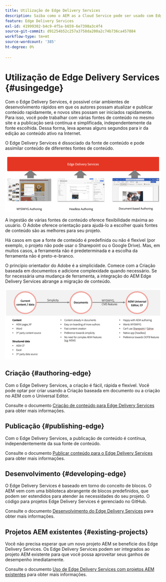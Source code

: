 ```yaml
---
title: Utilização de Edge Delivery Services
description: Saiba como o AEM as a Cloud Service pode ser usado com Edge Delivery Services.
feature: Edge Delivery Services
exl-id: 41999302-b4c9-4f5a-b659-6e7398a3c4f4
source-git-commit: d91254b52c257a3758da200a2c74b736ca457884
workflow-type: tm+mt
source-wordcount: '385'
ht-degree: 0%

---
```



# Utilização de Edge Delivery Services {#usingedge}

Com o Edge Delivery Services, é possível criar ambientes de desenvolvimento rápidos em que os autores possam atualizar e publicar conteúdo rapidamente, e novos sites possam ser iniciados rapidamente. Para isso, você pode trabalhar com várias fontes de conteúdo no mesmo site e a publicação será contínua e simplificada, independentemente da fonte escolhida. Dessa forma, leva apenas alguns segundos para ir da edição ao conteúdo ativo na Internet.

O Edge Delivery Services é dissociado da fonte de conteúdo e pode assimilar conteúdo de diferentes fontes de conteúdo.

![Fontes de conteúdo para Entrega de borda](assets/content-sources.png)

A ingestão de várias fontes de conteúdo oferece flexibilidade máxima ao usuário. O Adobe oferece orientação para ajudá-lo a escolher quais fontes de conteúdo são as melhores para seu projeto.

Há casos em que a fonte de conteúdo é predefinida ou não é flexível (por exemplo, o projeto não pode usar o Sharepoint ou o Google Drive). Mas, em muitos casos, a ferramenta não é predeterminada e a escolha da ferramenta não é preto-e-branco.

O princípio orientador do Adobe é a simplicidade. Comece com a Criação baseada em documentos e adicione complexidade quando necessário. Se for necessária uma mudança de ferramenta, a integração do AEM Edge Delivery Services abrange a migração de conteúdo.

![Flexibilidade da fonte de conteúdo](assets/content-source-flexiblity.png)

## Criação   {#authoring-edge}

Com o Edge Delivery Services, a criação é fácil, rápida e flexível. Você pode optar por criar usando a Criação baseada em documento ou a criação no AEM com o Universal Editor.

Consulte o documento [Criação de conteúdo para Edge Delivery Services](authoring.md) para obter mais informações.

## Publicação {#publishing-edge}

Com o Edge Delivery Services, a publicação de conteúdo é contínua, independentemente da sua fonte de conteúdo.

Consulte o documento [Publicar conteúdo para o Edge Delivery Services](publishing.md) para obter mais informações.

## Desenvolvimento {#developing-edge}

O Edge Delivery Services é baseado em torno do conceito de blocos. O AEM vem com uma biblioteca abrangente de blocos predefinidos, que podem ser estendidos para atender às necessidades do seu projeto. O código para projetos Edge Delivery Services é gerenciado no GitHub.

Consulte o documento [Desenvolvimento do Edge Delivery Services](developing.md) para obter mais informações.

## Projetos AEM existentes {#existing-projects}

Você não precisa esperar que um novo projeto AEM se beneficie dos Edge Delivery Services. Os Edge Delivery Services podem ser integrados ao projeto AEM existente para que você possa aproveitar seus ganhos de desempenho imediatamente.

Consulte o documento [Uso de Edge Delivery Services com projetos AEM existentes](existing-projects.md) para obter mais informações.
